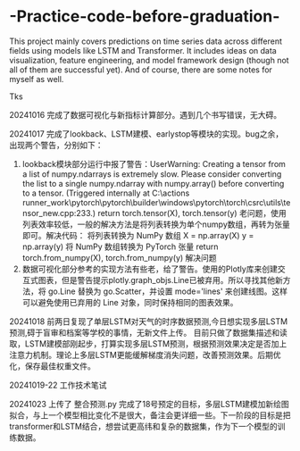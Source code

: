 # -Practice-code-before-graduation-
This project mainly covers predictions on time series data across different fields using models like LSTM and Transformer. It includes ideas on data visualization, feature engineering, and model framework design (though not all of them are successful yet). And of course, there are some notes for myself as well.

Tks

20241016 
完成了数据可视化与新指标计算部分。遇到几个书写错误，无大碍。

20241017 
完成了lookback、LSTM建模、earlystop等模块的实现。bug之余，出现两个警告，分别如下：
1. lookback模块部分运行中报了警告：UserWarning: Creating a tensor from a list of numpy.ndarrays is extremely slow. Please consider converting the list to a single numpy.ndarray with numpy.array() before converting to a tensor. (Triggered internally at C:\actions runner\_work\pytorch\pytorch\builder\windows\pytorch\torch\csrc\utils\tensor_new.cpp:233.) return torch.tensor(X), torch.tensor(y)
老问题，使用列表效率较低，一般的解决方法是将列表转换为单个numpy数组，再转为张量即可。解决代码：
    将列表转换为 NumPy 数组
    X = np.array(X)
    y = np.array(y)
    将 NumPy 数组转换为 PyTorch 张量
    return torch.from_numpy(X), torch.from_numpy(y)
解决问题
2. 数据可视化部分参考的实现方法有些老，给了警告。使用的Plotly库来创建交互式图表，但是警告提示plotly.graph_objs.Line已被弃用。所以寻找其他新方法，将 go.Line 替换为 go.Scatter，并设置 mode='lines' 来创建线图。这样可以避免使用已弃用的 Line 对象，同时保持相同的图表效果。

20241018
前两日复现了单层LSTM对天气的时序数据预测,今日想实现多层LSTM预测,碍于盲审和档案等学校的事情，无新文件上传。
目前只做了数据集描述和读取，LSTM建模部刚起步，打算实现多层LSTM预测，根据预测效果决定是否加上注意力机制。理论上多层LSTM更能缓解梯度消失问题，改善预测效果。后期优化，保存最佳权重文件。

20241019-22 
工作技术笔试

20241023
上传了 整合预测.py
完成了18号预定的目标，多层LSTM建模加新绘图拟合，与上一个模型相比变化不是很大，备注会更详细一些。下一阶段的目标是把transformer和LSTM结合，想尝试更高纬和复杂的数据集，作为下一个模型的训练数据。
